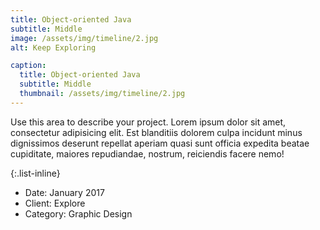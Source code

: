 ```yaml
---
title: Object-oriented Java
subtitle: Middle
image: /assets/img/timeline/2.jpg
alt: Keep Exploring

caption:
  title: Object-oriented Java
  subtitle: Middle
  thumbnail: /assets/img/timeline/2.jpg
---
```

Use this area to describe your project. Lorem ipsum dolor sit amet, consectetur adipisicing elit. Est blanditiis dolorem culpa incidunt minus dignissimos deserunt repellat aperiam quasi sunt officia expedita beatae cupiditate, maiores repudiandae, nostrum, reiciendis facere nemo!

{:.list-inline}
- Date: January 2017
- Client: Explore
- Category: Graphic Design

